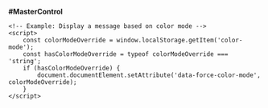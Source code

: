 **#MasterControl**
<!DOCTYPE html>
<html lang="en">
<head>
    <meta charset="UTF-8">
    <meta http-equiv="X-UA-Compatible" content="IE=edge">
    <meta name="viewport" content="width=device-width, initial-scale=1.0">
    <title>Your Business Website</title> <!-- Welcome to MorePlan -->
    <link rel="shortcut icon" href="path/to/your/favicon.ico"> <!--   ![Moreplan_logo (2)](https://github.com/MiriamFerreira13/MiriamFerreira13.github.io/assets/153845722/5e271a73-2cc3-43a8-ae5e-841a037c1e95)
   -->
    <link rel="apple-touch-icon-precomposed" href="path/to/your/apple-touch-icon.png"> <!-- Replace with the actual path to your Apple touch icon -->
    <link rel="alternate" type="application/rss+xml" href="path/to/your/rss-feed.xml"> <!-- Replace with the actual path to your RSS feed -->
    <link rel="stylesheet" href="https://static.tumblr.com/5ojoydj/NO8s1g7kj/style.min.css"> <!-- Your custom stylesheet -->
    <link rel="preconnect" href="https://fonts.googleapis.com">
    <link rel="preconnect" href="https://fonts.gstatic.com" crossorigin>
    <link href="https://fonts.googleapis.com/css2?family=Be+Vietnam+Pro:ital,wght@0,400;0,600;1,400;1,600&family=Instrument+Sans:ital,wght@0,400;0,600;1,400;1,600&family=Instrument+Serif:ital@0;1&family=Inter:wght@400;600&family=Roboto:ital,wght@0,400;0,500;1,400;1,500&family=Source+Sans+3:ital,wght@0,400;0,600;1,400;1,600&family=Source+Serif+4:ital,wght@0,400;0,600;1,400;1,600&display=swap" rel="stylesheet">
    <link rel="stylesheet" type="text/css" href="https://assets.tumblr.com/fonts/favorit/stylesheet.css?v=1"> <!-- Additional fonts or styles if needed -->
    <!-- Add any other meta tags or styles specific to your business website -->
</head>
<body>
    <!-- Your website content goes here -->
    <!-- Remember to structure your HTML with appropriate elements like <header>, <nav>, <main>, <footer>, etc. -->
    <!-- You can include your business logo, navigation menu, featured content, blog posts, and more -->
    <!-- Customize the layout, colors, and fonts according to your brand identity -->
    <!-- Don't forget to add JavaScript functionality if needed -->

    <!-- Example: Display a message based on color mode -->
    <script>
        const colorModeOverride = window.localStorage.getItem('color-mode');
        const hasColorModeOverride = typeof colorModeOverride === 'string';
        if (hasColorModeOverride) {
            document.documentElement.setAttribute('data-force-color-mode', colorModeOverride);
        }
    </script>
</body>
</html>
